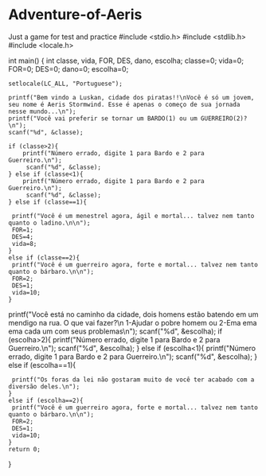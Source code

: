 # Adventure-of-Aeris
Just a game for test and practice
#include <stdio.h>
#include <stdlib.h>
#include <locale.h>



int main()
{
    int classe, vida, FOR, DES, dano, escolha;
    classe=0;
    vida=0;
    FOR=0;
    DES=0;
    dano=0;
    escolha=0;

    setlocale(LC_ALL, "Portuguese");

    printf("Bem vindo a Luskan, cidade dos piratas!!\nVocê é só um jovem, seu nome é Aeris Stormwind. Esse é apenas o começo de sua jornada nesse mundo...\n");
    printf("Você vai preferir se tornar um BARDO(1) ou um GUERREIRO(2)?\n");
    scanf("%d", &classe);

    if (classe>2){
        printf("Número errado, digite 1 para Bardo e 2 para Guerreiro.\n");
         scanf("%d", &classe);
    } else if (classe<1){
        printf("Número errado, digite 1 para Bardo e 2 para Guerreiro.\n");
         scanf("%d", &classe);
    } else if (classe==1){

     printf("Você é um menestrel agora, ágil e mortal... talvez nem tanto quanto o ladino.\n\n");
     FOR=1;
     DES=4;
     vida=8;
    }
    else if (classe==2){
     printf("Você é um guerreiro agora, forte e mortal... talvez nem tanto quanto o bárbaro.\n\n");
     FOR=2;
     DES=1;
     vida=10;
    }

   printf("Você está no caminho da cidade, dois homens estão batendo em um mendigo na rua. O que vai fazer?\n 1-Ajudar o pobre homem ou 2-Ema ema ema cada um com seus problemas\n");
   scanf("%d", &escolha);
      if (escolha>2){
        printf("Número errado, digite 1 para Bardo e 2 para Guerreiro.\n");
         scanf("%d", &escolha);
    } else if (escolha<1){
        printf("Número errado, digite 1 para Bardo e 2 para Guerreiro.\n");
         scanf("%d", &escolha);
    } else if (escolha==1){

     printf("Os foras da lei não gostaram muito de você ter acabado com a diversão deles.\n");
    }
    else if (escolha==2){
     printf("Você é um guerreiro agora, forte e mortal... talvez nem tanto quanto o bárbaro.\n\n");
     FOR=2;
     DES=1;
     vida=10;
    }
    return 0;
}
